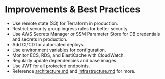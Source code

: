 # Improvements & Best Practices

- Use remote state (S3) for Terraform in production.
- Restrict security group ingress rules for better security.
- Use AWS Secrets Manager or SSM Parameter Store for DB credentials and secrets in production.
- Add CI/CD for automated deploys.
- Use environment variables for configuration.
- Monitor ECS, RDS, and ElastiCache with CloudWatch.
- Regularly update dependencies and base images.
- Use JWT for all protected endpoints.
- Reference [architecture.md](./architecture.md) and [infrastructure.md](./infrastructure.md) for more.
